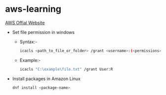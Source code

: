 # aws-learning

[AWS Offial Website](https://aws.amazon.com)

- Set file permission in windows

  - Syntax:-
    
    ```sh
    icacls <path_to_file_or_folder> /grant <username>:(<permissions>)
    ```

  - Example:-
  
    ```sh
    icacls "C:\example\file.txt" /grant User:R
    ```

- Install packages in Amazon Linux

  ```sh
  dnf install <package-name>
  ```

